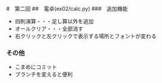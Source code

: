 #　第二回
##　電卓(ex02/calc.py)
###　追加機能
- 四則演算・・・足し算以外を追加
- オールクリア・・・全部消す
- 右クリックと左クリックで表示する場所とフォントが変わる
### その他
- こまめにコミット
- ブランチを変えると便利
